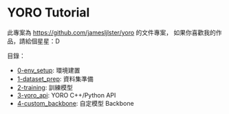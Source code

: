 # YORO Tutorial

此專案為 <https://github.com/jamesljlster/yoro> 的文件專案，
如果你喜歡我的作品，請給個星星：D

目錄：

-   [0-env_setup](0-env_setup): 環境建置
-   [1-dataset_prep](1-dataset_prep): 資料集準備
-   [2-training](2-training): 訓練模型
-   [3-yoro_api](3-yoro_api): YORO C++/Python API
-   [4-custom_backbone](4-custom_backbone): 自定模型 Backbone
